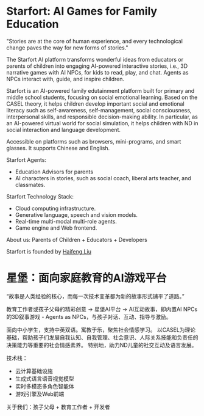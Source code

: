 # Starfort: AI Games for Family Education

"Stories are at the core of human experience, and every technological change paves the way for new forms of stories."


The Starfort AI platform transforms wonderful ideas from educators or parents of children into engaging AI-powered interactive stories, i.e., 3D narrative games with AI NPCs, for kids to read, play, and chat. Agents as NPCs interact with, guide, and inspire children.

Starfort is an AI-powered family edutainment platform built for primary and middle school students, focusing on social emotional learning. 
Based on the CASEL theory, it helps children develop important social and emotional literacy such as self-awareness, self-management, social consciousness, interpersonal skills, and responsible decision-making ability. 
In particular, as an AI-powered virtual world for social simulation, it helps children with ND in social interaction and language development.

Accessible on platforms such as browsers, mini-programs, and smart glasses. It supports Chinese and English.

Starfort Agents: 
* Education Advisors for parents
* AI characters in stories, such as social coach, liberal arts teacher, and classmates.


Starfort Technology Stack: 
* Cloud computing infrastructure.
* Generative language, speech and vision models.
* Real-time multi-modal multi-role agents.
* Game engine and Web frontend. 

About us: Parents of Children + Educators + Developers


Starfort is founded by [Haifeng Liu](https://www.linkedin.com/in/haifeng-liu/)

# 星堡：面向家庭教育的AI游戏平台

“故事是人类经验的核心，而每一次技术变革都为新的故事形式铺平了道路。”

教育工作者或孩子父母的精彩创意 -> 星堡AI平台 -> AI互动故事，即内置AI NPCs的3D叙事游戏 - Agents as NPCs，与孩子对话、互动、指导与激励。

面向中小学生，支持中英双语。寓教于乐，聚焦社会情感学习。
以CASEL为理论基础，帮助孩子们发展自我认知、自我管理、社会意识、人际关系技能和负责任的决策能力等重要的社会情感素养。
特别地，助力ND儿童的社交互动及语言发展。


技术栈：
* 云计算基础设施
* 生成式语言语音视觉模型
* 实时多模态多角色智能体
* 游戏引擎及Web前端

关于我们：孩子父母 + 教育工作者 + 开发者
